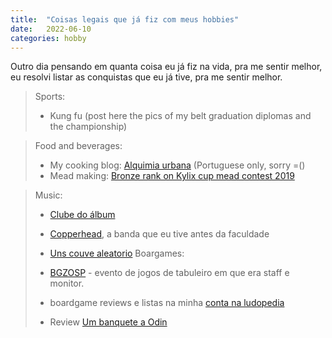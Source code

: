```yaml
---
title:  "Coisas legais que já fiz com meus hobbies"
date:   2022-06-10
categories: hobby
---
```


Outro dia pensando em quanta coisa eu já fiz na vida, pra me sentir melhor, eu resolvi listar as conquistas que eu já tive, pra me sentir melhor.

> Sports:
> 
> - Kung fu (post here the pics of my belt graduation diplomas and the championship)

> Food and beverages:
> 
> - My cooking blog: [Alquimia urbana](alquimiaurbana.wordpress.com) (Portuguese only, sorry =()
> - Mead making: [Bronze rank on Kylix cup mead contest 2019](linux.ime.usp.br/~scaroni/kylix.pdf)

> Music:
> 
> - [Clube do álbum](https://soundcloud.com/clubedoalbum) 
> - [Copperhead](https://www.youtube.com/watch?v=TXJzHSA13fw&list=PLwAkvvsoS2sfmQ39JC1bYSacjPkvmChDW), a banda que eu tive antes da faculdade
> - [Uns couve aleatorio](https://www.youtube.com/watch?v=LohuqvDnQdg&list=PLwAkvvsoS2sf7rTYC7Z95IARMASPQsLa8)
> Boargames:
>
> - [BGZOSP](http://www.bgzosp.com.br/) - evento de jogos de tabuleiro em que era staff e monitor.
> - boardgame reviews e listas na minha [conta na ludopedia](https://www.ludopedia.com.br/canal/ScafandroBG)
> - Review [Um banquete a Odin](https://www.ludopedia.com.br/topico/37742/-resenha-um-colosso-epico-tematico-e-maravilhoso)
